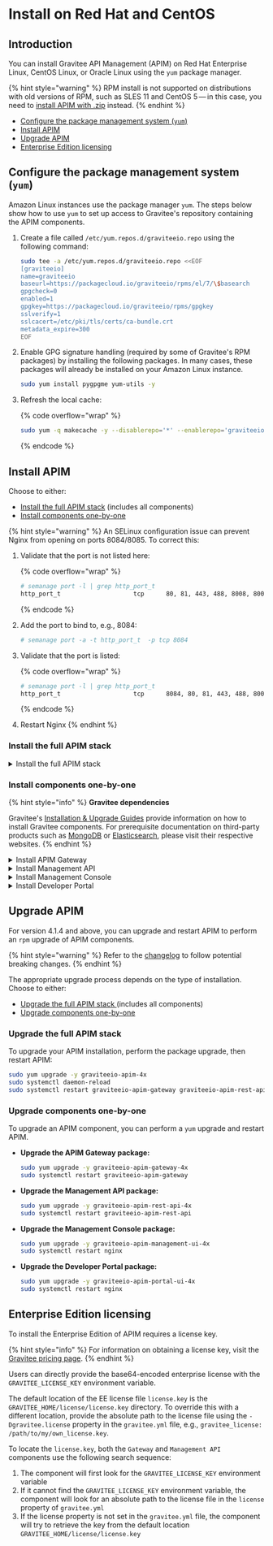 # Install on Red Hat and CentOS

## Introduction

You can install Gravitee API Management (APIM) on Red Hat Enterprise Linux, CentOS Linux, or Oracle Linux using the `yum` package manager.

{% hint style="warning" %}
RPM install is not supported on distributions with old versions of RPM, such as SLES 11 and CentOS 5 — in this case, you need to [install APIM with .zip](install-with-.zip.md) instead.
{% endhint %}

* [Configure the package management system (`yum`)](install-on-red-hat-and-centos.md#configure-the-package-management-system-yum)
* [Install APIM](install-on-red-hat-and-centos.md#install-apim)
* [Upgrade APIM](install-on-red-hat-and-centos.md#upgrade-apim)
* [Enterprise Edition licensing](install-on-red-hat-and-centos.md#enterprise-edition-licensing)

## Configure the package management system (`yum`)

Amazon Linux instances use the package manager `yum`. The steps below show how to use `yum` to set up access to Gravitee's repository containing the APIM components.

1.  Create a file called `/etc/yum.repos.d/graviteeio.repo` using the following command:

    ```sh
    sudo tee -a /etc/yum.repos.d/graviteeio.repo <<EOF
    [graviteeio]
    name=graviteeio
    baseurl=https://packagecloud.io/graviteeio/rpms/el/7/\$basearch
    gpgcheck=0
    enabled=1
    gpgkey=https://packagecloud.io/graviteeio/rpms/gpgkey
    sslverify=1
    sslcacert=/etc/pki/tls/certs/ca-bundle.crt
    metadata_expire=300
    EOF
    ```
2.  Enable GPG signature handling (required by some of Gravitee's RPM packages) by installing the following packages. In many cases, these packages will already be installed on your Amazon Linux instance.

    ```sh
    sudo yum install pygpgme yum-utils -y
    ```
3.  Refresh the local cache:

    {% code overflow="wrap" %}
    ```sh
    sudo yum -q makecache -y --disablerepo='*' --enablerepo='graviteeio'
    ```
    {% endcode %}

## Install APIM

Choose to either:

* [Install the full APIM stack](install-on-red-hat-and-centos.md#install-the-full-apim-stack) (includes all components)
* [Install components one-by-one](install-on-red-hat-and-centos.md#install-the-components-one-by-one)

{% hint style="warning" %}
An SELinux configuration issue can prevent Nginx from opening on ports 8084/8085. To correct this:

1.  Validate that the port is not listed here:&#x20;

    {% code overflow="wrap" %}
    ```sh
    # semanage port -l | grep http_port_t
    http_port_t                    tcp      80, 81, 443, 488, 8008, 8009, 8443, 9000
    ```
    {% endcode %}
2.  Add the port to bind to, e.g., 8084:

    ```sh
    # semanage port -a -t http_port_t  -p tcp 8084
    ```
3.  Validate that the port is listed:&#x20;

    {% code overflow="wrap" %}
    ```sh
    # semanage port -l | grep http_port_t
    http_port_t                    tcp      8084, 80, 81, 443, 488, 8008, 8009, 8443, 9000
    ```
    {% endcode %}
4. Restart Nginx
{% endhint %}

### Install the full APIM stack

<details>

<summary>Install the full APIM stack</summary>

### Prerequisites

Before you install the full APIM stack, you must complete the following configuration.

1. Ensure you have configured your package management system, as described in [Configure the package management system (yum)](install-on-red-hat-and-centos.md#configure-the-package-management-system-yum)
2.  Install Nginx by running the following commands:

    ```sh
    sudo yum install epel-release
    sudo yum install nginx
    ```

### Install the APIM stack without dependencies

To install the APIM package only, run the following command:

```sh
sudo yum install graviteeio-apim-4x
```

### Install the APIM stack with dependencies

The following command installs both the APIM package and third-party repositories:

```sh
curl -L https://bit.ly/install-apim-4x | bash
```

### Run APIM with `systemd`

To start up the APIM components, run the following commands:

```sh
sudo systemctl daemon-reload
sudo systemctl start graviteeio-apim-gateway graviteeio-apim-rest-api
sudo systemctl restart nginx
```

### Check the APIM components are running

When all components are started, you can run a quick test by checking these URLs:

* **APIM Gateway:** `http://localhost:8082/`
* **APIM API:** `http://localhost:8083/management/organizations/DEFAULT/environments/DEFAULT/apis`
* **APIM Management:** `http://localhost:8084/`
* **APIM Portal:** `http://localhost:8085/`

</details>

### Install components one-by-one

{% hint style="info" %}
**Gravitee dependencies**

Gravitee's [Installation & Upgrade Guides](./) provide information on how to install Gravitee components. For prerequisite documentation on third-party products such as [MongoDB](https://www.mongodb.com/docs/v7.0/tutorial/install-mongodb-on-red-hat/) or [Elasticsearch](https://www.elastic.co/guide/en/elasticsearch/reference/8.11/rpm.html), please visit their respective websites.
{% endhint %}

<details>

<summary>Install APIM Gateway</summary>

### Prerequisites

The following steps assume you have configured your package management system as described in [Configure the package management system (yum).](install-on-red-hat-and-centos.md#configure-the-package-management-system-yum)

### Install the APIM Gateway package

To install the last stable version of the Gravitee API Management (APIM) Gateway, run the following command:

```sh
sudo yum install -y graviteeio-apim-gateway-4x
```

### Run APIM Gateway

These steps assume that you are using the default settings.

To configure APIM Gateway to start automatically when the system boots up, run the following commands:

```sh
sudo systemctl daemon-reload
sudo systemctl enable graviteeio-apim-gateway
```

To start and stop APIM Gateway, run the following commands:

```sh
sudo systemctl start graviteeio-apim-gateway
sudo systemctl stop graviteeio-apim-gateway
```

These commands provide no feedback as to whether APIM Gateway started successfully. This information is written to the log files located in `/opt/graviteeio/apim/gateway/logs/`.

### View the logs

When `systemd` logging is enabled, the logging information is available using the `journalctl` commands.

To tail the journal, run the following command:

```sh
sudo journalctl -f
```

To list journal entries for the APIM Gateway service, run the following command:

```sh
sudo journalctl --unit graviteeio-apim-gateway
```

To list journal entries for the APIM Gateway service starting from a given time, run the following command:

```sh
sudo journalctl --unit graviteeio-apim-gateway --since  "2020-01-30 12:13:14"
```

</details>

<details>

<summary>Install Management API</summary>

### Prerequisites

The following steps assume you have configured your package management system as described in [Configure the package management system (yum).](install-on-red-hat-and-centos.md#configure-the-package-management-system-yum)

### Install the Management API package

To install the last stable version of the management API, run the following command:

```sh
sudo yum install -y graviteeio-apim-rest-api-4x
```

### Run the management API

These steps assume that you are using the default settings.

To configure the Management API to start automatically when the system boots up, run the following commands:

```sh
$ sudo systemctl daemon-reload
$ sudo systemctl enable graviteeio-apim-rest-api
```

To start and stop the management API, run the following commands:

```sh
$ sudo systemctl start graviteeio-apim-rest-api
$ sudo systemctl stop graviteeio-apim-rest-api
```

These commands provide no feedback as to whether the Management API started successfully. This information is written to the log files located in `/opt/graviteeio/apim/rest-api/logs/`.

### View the logs

When `systemd` logging is enabled, the logging information is available using the `journalctl` commands.

To tail the journal, run the following command:

```sh
sudo journalctl -f
```

To list journal entries for the Management API service, run the following command:

```sh
sudo journalctl --unit graviteeio-apim-rest-api
```

To list journal entries for the Management API service starting from a given time, run the following command:

```sh
sudo journalctl --unit graviteeio-apim-rest-api --since  "2020-01-30 12:13:14"
```

</details>

<details>

<summary>Install Management Console</summary>

### Prerequisites

Before you install the Management Console, you must complete the following configuration.

1. Ensure you have configured your package management system, as described in [Configure the package management system (yum).](install-on-red-hat-and-centos.md#configure-the-package-management-system-yum)
2. [Install and run the Management API.](install-on-red-hat-and-centos.md#install-management-api)
3. Install Nginx by running the following commands:

```sh
$ sudo yum install epel-release
$ sudo yum install nginx
```

### Install the Management Console package

To install the last stable version of the Management Console, run the following command:

```sh
$ sudo yum install -y graviteeio-apim-management-ui-4x
```

### Run the Management Console

The Management Console is based on Nginx.

To configure the Management Console to start automatically when the system boots up, run the following commands:

```sh
$ sudo systemctl daemon-reload
$ sudo systemctl enable nginx
```

To start and stop Nginx, run the following commands:

```sh
$ sudo systemctl start nginx
$ sudo systemctl stop nginx
```

### View the logs

When `systemd` logging is enabled, the logging information is available using the `journalctl` commands.

To tail the journal, run the following command:

```sh
sudo journalctl -f
```

To list journal entries for the Nginx service, run the following command:

```sh
sudo journalctl --unit nginx
```

To list journal entries for the Nginx service starting from a given time, run the following command:

```sh
sudo journalctl --unit nginx --since  "2020-01-30 12:13:14"
```

</details>

<details>

<summary>Install Developer Portal</summary>

### Prerequisites

Before you install the Developer Portal, you must complete the following configuration.

1. Ensure you have configured your package management system, as described in [Configure the package management system (yum).](install-on-red-hat-and-centos.md#configure-the-package-management-system-yum)
2. [Install and run the Management API.](install-on-red-hat-and-centos.md#install-management-api)
3. Install Nginx by running the following commands:

```sh
$ sudo yum install epel-release
$ sudo yum install nginx
```

### Install the Developer Portal package

To install the last stable version of The Developer Portal , run the following command:

```sh
sudo yum install -y graviteeio-apim-portal-ui-4x
```

### Run the Developer Portal

The Developer Portal is based on Nginx.

To configure the Developer Portal to start automatically when the system boots up, run the following commands:

```sh
$ sudo systemctl daemon-reload
$ sudo systemctl enable nginx
```

To start and stop Nginx, run the following commands:

```sh
$ sudo systemctl start nginx
$ sudo systemctl stop nginx
```

### View the logs

When `systemd` logging is enabled, the logging information is available using the `journalctl` commands.

To tail the journal, run the following command:

```sh
sudo journalctl -f
```

To list journal entries for the Nginx service, run the following command:

```sh
sudo journalctl --unit nginx
```

To list journal entries for the Nginx service starting from a given time, run the following command:

```sh
sudo journalctl --unit nginx --since  "2020-01-30 12:13:14"
```

</details>

## Upgrade APIM

For version 4.1.4 and above, you can upgrade and restart APIM to perform an `rpm` upgrade of APIM components.

{% hint style="warning" %}
Refer to the [changelog](../../releases-and-changelog/changelog/apim-4.4.x) to follow potential breaking changes.
{% endhint %}

The appropriate upgrade process depends on the type of installation. Choose to either:

* [Upgrade the full APIM stack ](install-on-red-hat-and-centos.md#upgrade-the-full-apim-stack)(includes all components)
* [Upgrade components one-by-one](install-on-red-hat-and-centos.md#upgrade-components-one-by-one)

### Upgrade the full APIM stack

To upgrade your APIM installation, perform the package upgrade, then restart APIM:

```sh
sudo yum upgrade -y graviteeio-apim-4x
sudo systemctl daemon-reload
sudo systemctl restart graviteeio-apim-gateway graviteeio-apim-rest-api nginx
```

### Upgrade components one-by-one

To upgrade an APIM component, you can perform a `yum` upgrade and restart APIM.

*   **Upgrade the APIM Gateway package:**

    ```sh
    sudo yum upgrade -y graviteeio-apim-gateway-4x
    sudo systemctl restart graviteeio-apim-gateway
    ```
*   **Upgrade the Management API package:**

    ```sh
    sudo yum upgrade -y graviteeio-apim-rest-api-4x
    sudo systemctl restart graviteeio-apim-rest-api
    ```
*   **Upgrade the Management Console package:**

    ```sh
    sudo yum upgrade -y graviteeio-apim-management-ui-4x
    sudo systemctl restart nginx
    ```
*   **Upgrade the Developer Portal package:**

    ```sh
    sudo yum upgrade -y graviteeio-apim-portal-ui-4x
    sudo systemctl restart nginx
    ```

## Enterprise Edition licensing

To install the Enterprise Edition of APIM requires a license key.&#x20;

{% hint style="info" %}
For information on obtaining a license key, visit the [Gravitee pricing page](https://www.gravitee.io/pricing).&#x20;
{% endhint %}

Users can directly provide the base64-encoded enterprise license with the `GRAVITEE_LICENSE_KEY` environment variable.&#x20;

The default location of the EE license file `license.key` is the `GRAVITEE_HOME/license/license.key` directory. To override this with a different location, provide the absolute path to the license file using the  `-Dgravitee.license` property in the `gravitee.yml` file, e.g., `gravitee_license: /path/to/my/own_license.key`.

To locate the `license.key`, both the `Gateway` and `Management API` components use the following search sequence:

1. The component will first look for the `GRAVITEE_LICENSE_KEY` environment variable
2. If it cannot find the `GRAVITEE_LICENSE_KEY` environment variable, the component will look for an absolute path to the license file in the `license` property of `gravitee.yml`
3. If the license property is not set in the `gravitee.yml` file, the component will try to retrieve the key from the default location `GRAVITEE_HOME/license/license.key`

